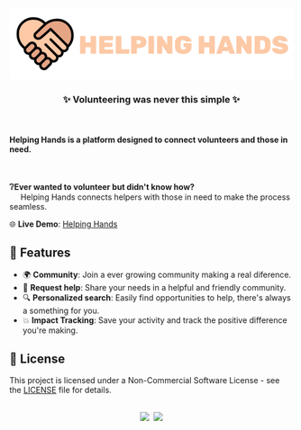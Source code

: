 ![Helping Hands Logo](assets/images/helping_hand_banner.png)  

<div align="center">

  ### ✨ Volunteering was never this simple ✨
  <br>
</div>

#### **Helping Hands** is a platform designed to connect volunteers and those in need. 
<br>

**❔Ever wanted to volunteer but didn't know how?** 
<br>
&nbsp;&nbsp;&nbsp;&nbsp;&nbsp;Helping Hands connects helpers with those in need to make the process seamless.

🌐 **Live Demo**: [Helping Hands](https://app-helping-hands.vercel.app)

## 🚀 Features

- 🌍 **Community**: Join a ever growing community making a real diference. 
- 💬 **Request help**: Share your needs in a helpful and friendly community.
- 🔍 **Personalized search**: Easily find opportunities to help, there's always a something for you.
- 💥 **Impact Tracking**: Save your activity and track the positive difference you're making.

## 📄 License

This project is licensed under a Non-Commercial Software License - see the [LICENSE](LICENSE) file for details.

<br>
<div align="center">

  <img src="https://wakatime.com/badge/user/43299b95-37b5-4319-89dd-7bbef7fb1dcb/project/6b80951e-1695-42cb-b479-ceb54a5bb141.svg?style=social">
  &nbsp;<img src="https://visitor-badge.laobi.icu/badge?page_id=jorge-lopz.helpinghands">
  
</div>


